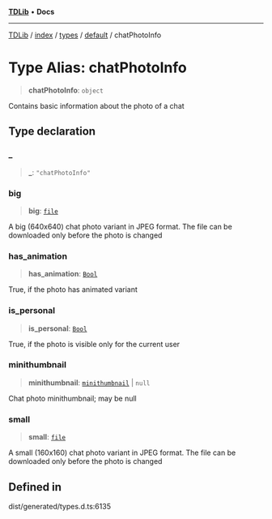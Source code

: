 [**TDLib**](../../../../../../README.md) • **Docs**

***

[TDLib](../../../../../../modules.md) / [index](../../../../../README.md) / [types](../../../README.md) / [default](../README.md) / chatPhotoInfo

# Type Alias: chatPhotoInfo

> **chatPhotoInfo**: `object`

Contains basic information about the photo of a chat

## Type declaration

### \_

> **\_**: `"chatPhotoInfo"`

### big

> **big**: [`file`](file.md)

A big (640x640) chat photo variant in JPEG format. The file can be downloaded only before the photo is changed

### has\_animation

> **has\_animation**: [`Bool`](Bool.md)

True, if the photo has animated variant

### is\_personal

> **is\_personal**: [`Bool`](Bool.md)

True, if the photo is visible only for the current user

### minithumbnail

> **minithumbnail**: [`minithumbnail`](minithumbnail.md) \| `null`

Chat photo minithumbnail; may be null

### small

> **small**: [`file`](file.md)

A small (160x160) chat photo variant in JPEG format. The file can be downloaded only before the photo is changed

## Defined in

dist/generated/types.d.ts:6135
